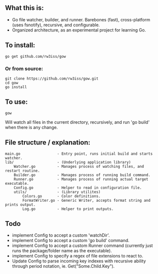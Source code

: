 ## What this is:

- Go file watcher, builder, and runner. Barebones (fast), cross-platform (uses fsnotify), recursive, and configurable.
- Organized architecture, as an experimental project for learning Go.


## To install:
```
go get github.com/rw3iss/gow
```

### Or from source:
```
git clone https://github.com/rw3iss/gow.git
cd gow
go install
```

## To use:
```
gow
```

Will watch all files in the current directory, recursively, and run 'go build' when there is any change.


## File structure / explanation:
```
main.go                 - Entry point, runs initial build and starts watcher.
lib/                    - (Underlying application library)
    Watcher.go          - Manages process of watching files, and restart routine.
    Builder.go          - Manages process of running build command.
    Runner.go           - Manages process of running actual target executable. 
    Config.go           - Helper to read in configuration file.
    utils/              - (Library utilites)
        Colors.go       - Color definitions.
        FormatWriter.go - Generic Writer, accepts format string and prints output.
        Log.go          - Helper to print outputs.
```

 ## Todo
 - implement Config to accept a custom 'watchDir'.
 - implement Config to accept a custom 'go build' command.
 - implement Config to accept a custom Runner command (currently just runs the package/folder name as the executable).
 - implement Config to specify a regex of file extensions to react to.
 - Update Config to parse incoming key indexes with recursive ability through period notation, ie. Get("Some.Child.Key").